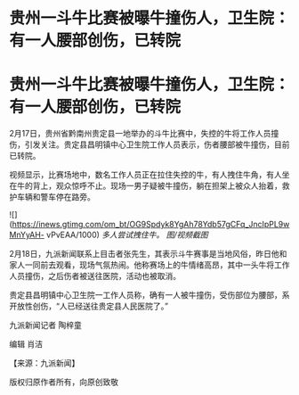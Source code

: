 # 贵州一斗牛比赛被曝牛撞伤人，卫生院：有一人腰部创伤，已转院

# 贵州一斗牛比赛被曝牛撞伤人，卫生院：有一人腰部创伤，已转院

2月17日，贵州省黔南州贵定县一地举办的斗牛比赛中，失控的牛将工作人员撞伤，引发关注。贵定县昌明镇中心卫生院工作人员表示，伤者腰部被牛撞伤，目前已转院。

视频显示，比赛场地中，数名工作人员正在拉住失控的牛，有人拽住牛角，有人坐在牛的背上，观众惊呼不止。现场一男子疑被牛撞伤，躺在担架上被众人抬着，救护车辆和警车停在路旁。

![](https://inews.gtimg.com/om_bt/OG9Spdyk8YgAh78Ydb57gCFq_JncIpPL9wMnYyAH-
vPvEAA/1000) _多人尝试拽住牛。 图/视频截图_

2月18日，九派新闻联系上目击者张先生，其表示斗牛赛事是当地风俗，昨日他和家人一同前去观看，现场气氛热闹。他称赛场上的牛情绪高昂，其中一头牛将工作人员撞伤，之后伤者被送往医院，活动也被取消。

贵定县昌明镇中心卫生院一工作人员称，确有一人被牛撞伤，受伤部位为腰部，系开放性创伤，“人已经送往贵定县人民医院了。”

九派新闻记者 陶梓童

编辑 肖洁

【来源：九派新闻】

版权归原作者所有，向原创致敬

